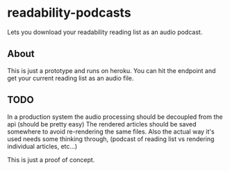 # readability-podcasts

Lets you download your readability reading list as an audio podcast.

## About

This is just a prototype and runs on heroku. You can hit the endpoint
and get your current reading list as an audio file.

## TODO

In a production system the audio processing should be
decoupled from the api (should be pretty easy) The rendered articles
should be saved somewhere to avoid re-rendering the same
files. Also the actual way it's used needs some thinking through,
(podcast of reading list vs rendering individual articles, etc...)

This is just a proof of concept.
